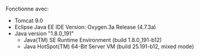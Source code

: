 Fonctionne avec:
 - Tomcat 9.0
 - Eclipse Java EE IDE Version: Oxygen.3a Release (4.7.3a)
 - Java version "1.8.0_191"
    - Java(TM) SE Runtime Environment (build 1.8.0_191-b12)
    - Java HotSpot(TM) 64-Bit Server VM (build 25.191-b12, mixed mode)